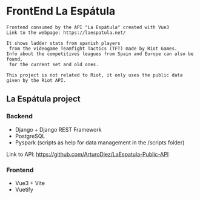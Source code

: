 # FrontEnd La Espátula

```
Frontend consumed by the API "La Espátula" created with Vue3
Link to the webpage: https://laespatula.net/

It shows ladder stats from spanish players
 from the videogame Teamfight Tactics (TFT) made by Riot Games.
Info about the competitives leagues from Spain and Europe can also be found,
 for the current set and old ones.

This project is not related to Riot, it only uses the public data given by the Riot API.
```

## La Espátula project

### Backend

- Django + Django REST Framework
- PostgreSQL
- Pyspark (scripts as help for data management in the /scripts folder)

Link to API: https://github.com/ArturoDiez/LaEspatula-Public-API

### Frontend

- Vue3 + Vite
- Vuetify
